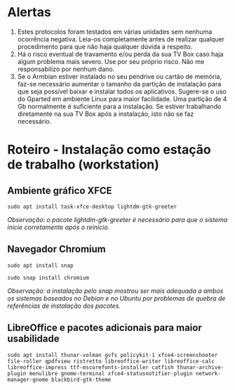# **Alertas**

1. Estes protocolos foram testados em várias unidades sem nenhuma ocorrência negativa. Leia-os completamente antes de realizar qualquer procedimento para que não haja qualquer dúvida a respeito.
2. Há o risco eventual de travamento e/ou perda da sua TV Box caso haja algum problema mais severo. Use por seu próprio risco. Não me responsabilizo por nenhum dano.
3. Se o Armbian estiver instalado no seu pendrive ou cartão de memória, faz-se necessário aumentar o tamanho da partição de instalação para que seja possível baixar e instalar todos os aplicativos. Sugere-se o uso do Gparted em ambiente Linux para maior facilidade. Uma partição de 4 Gb normalmente é suficiente para a instalação.  Se estiver trabalhando diretamente na sua TV Box após a instalação, isto não se faz necessário.

# **Roteiro - Instalação como estação de trabalho (workstation)**

## Ambiente gráfico XFCE

`sudo apt install task-xfce-desktop lightdm-gtk-greeter`

*Observação: o pacote lightdm-gtk-greeter é necessário para que o sistema inicie corretamente após o reinício.*

## Navegador Chromium

`sudo apt install snap`

`sudo snap install chromium`

*Observação: a instalação pelo snap mostrou ser mais adequada a ambos os sistemas baseados no Debian e no Ubuntu por problemas de quebra de referências de instalação dos pacotes.*

## LibreOffice e pacotes adicionais para maior usabilidade

`sudo apt install thunar-volman gvfs policykit-1 xfce4-screenshooter file-roller qpdfview ristretto libreoffice-writer libreoffice-calc libreoffice-impress ttf-mscorefonts-installer catfish thunar-archive-plugin menulibre gnome-terminal xfce4-statusnotifier-plugin network-manager-gnome blackbird-gtk-theme`

